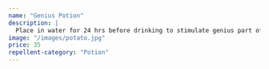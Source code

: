 ```yaml
---
name: "Genius Potion"
description: |
  Place in water for 24 hrs before drinking to stimulate genius part of brain.
image: "/images/potato.jpg"
price: 35
repellent-category: "Potion"
---
```

